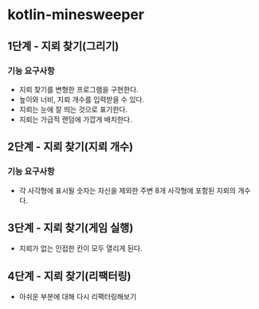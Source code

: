 # kotlin-minesweeper

## 1단계 - 지뢰 찾기(그리기)

### 기능 요구사항

- 지뢰 찾기를 변형한 프로그램을 구현한다.
- 높이와 너비, 지뢰 개수를 입력받을 수 있다.
- 지뢰는 눈에 잘 띄는 것으로 표기한다.
- 지뢰는 가급적 랜덤에 가깝게 배치한다.

## 2단계 - 지뢰 찾기(지뢰 개수)

### 기능 요구사항

- 각 사각형에 표시될 숫자는 자신을 제외한 주변 8개 사각형에 포함된 지뢰의 개수다.

## 3단계 - 지뢰 찾기(게임 실행)

- 지뢰가 없는 인접한 칸이 모두 열리게 된다.

## 4단계 - 지뢰 찾기(리팩터링)

- 아쉬운 부분에 대해 다시 리팩터링해보기
